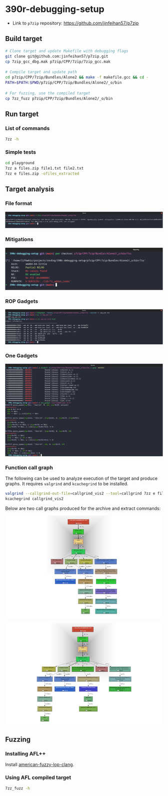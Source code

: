 # 390r-debugging-setup

-   Link to `p7zip` repository: https://github.com/jinfeihan57/p7zip

## Build target

```bash
# Clone target and update Makefile with debugging flags
git clone git@github.com:jinfeihan57/p7zip.git
cp 7zip_gcc_dbg.mak p7zip/CPP/7zip/7zip_gcc.mak

# Compile target and update path
cd p7zip/CPP/7zip/Bundles/Alone2 && make -f makefile.gcc && cd -
PATH=$PATH:$PWD/p7zip/CPP/7zip/Bundles/Alone2/_o/bin

# For fuzzing, use the compiled target
cp 7zz_fuzz p7zip/CPP/7zip/Bundles/Alone2/_o/bin
```

## Run target

### List of commands

```bash
7zz -h
```

### Simple tests

```bash
cd playground
7zz a files.zip file1.txt file2.txt
7zz e files.zip -ofiles_extracted
```

## Target analysis

### File format

![File format](screenshots/file_format.png)

### Mitigations

![Checksec mitigations](screenshots/checksec_mitigations.png)

### ROP Gadgets

![List of ROP Gadgets](screenshots/rop_gadgets.png)

### One Gadgets

![List of One Gadgets](screenshots/one_gadgets.png)

### Function call graph

The following can be used to analyze execution of the target and produce graphs. It requires `valgrind` and `kcachegrind` to be installed.

```bash
valgrind --callgrind-out-file=callgrind_vis2 --tool=callgrind 7zz e files.zip -ofiles_extracted
kcachegrind callgrind_vis2
```

Below are two call graphs produced for the archive and extract commands:

![Zip files](screenshots/func_call_graph1.png)

![Extract files](screenshots/func_call_graph2.png)

## Fuzzing

### Installing AFL++

Install [american-fuzzy-lop-clang](https://github.com/AFLplusplus/AFLplusplus).

### Using AFL compiled target

```bash
7zz_fuzz -h
```
